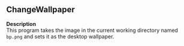 ## ChangeWallpaper

**Description**<br />
This program takes the image in the current working directory named `bp.png` and sets it as the desktop wallpaper.
